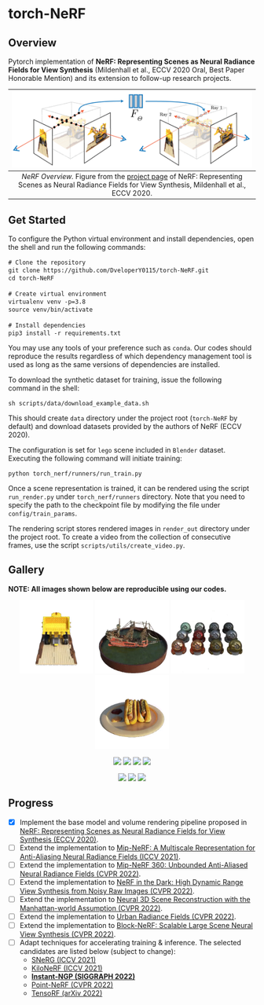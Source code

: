 # torch-NeRF

## Overview

Pytorch implementation of **NeRF: Representing Scenes as Neural Radiance Fields for View Synthesis** (Mildenhall et al., ECCV 2020 Oral, Best Paper Honorable Mention) and its extension to follow-up research projects.

| ![NeRF_Overview](./media/nerf_overview.png) |
|:--:|
|*NeRF Overview.* Figure from the [project page](https://www.matthewtancik.com/nerf) of NeRF: Representing Scenes as Neural Radiance Fields for View Synthesis, Mildenhall et al., ECCV 2020. |

## Get Started

To configure the Python virtual environment and install dependencies, open the shell and run the following commands:

```
# Clone the repository
git clone https://github.com/DveloperY0115/torch-NeRF.git
cd torch-NeRF

# Create virtual environment
virtualenv venv -p=3.8
source venv/bin/activate

# Install dependencies
pip3 install -r requirements.txt
```

You may use any tools of your preference such as `conda`. Our codes should reproduce the results regardless of which dependency management tool is used as long as the same versions of dependencies are installed.

To download the synthetic dataset for training, issue the following command in the shell:

```
sh scripts/data/download_example_data.sh
```

This should create `data` directory under the project root (`torch-NeRF` by default) and download datasets provided by the authors of NeRF (ECCV 2020).

The configuration is set for `lego` scene included in `Blender` dataset. Executing the following command will initiate training:

```
python torch_nerf/runners/run_train.py
```

Once a scene representation is trained, it can be rendered using the script `run_render.py` under `torch_nerf/runners` directory. Note that you need to specify the path to the checkpoint file by modifying the file under `config/train_params`.

The rendering script stores rendered images in `render_out` directory under the project root. To create a video from the collection of consecutive frames, use the script `scripts/utils/create_video.py`.

## Gallery

**NOTE: All images shown below are reproducible using our codes.**
<p align="middle">
  <img src="./media/nerf_blender/lego.gif" width="150" />
  <img src="./media/nerf_blender/ship.gif" width="150" />
  <img src="./media/nerf_blender/materials.gif" width="150" />
  <img src="./media/nerf_blender/hotdog.gif" width="150" />
</p>

<p align="middle">
  <img src="./media/nerf_llff/fern.gif" width="150" />
  <img src="./media/nerf_llff/trex.gif" width="150" />
  <img src="./media/nerf_llff/horns.gif" width="150" />
  <img src="./media/nerf_llff/room.gif" width="150" />
</p>

<p align="middle">
  <img src="./media/nerf_llff/flower.gif" width="150" />
  <img src="./media/nerf_llff/fortress.gif" width="150" />
  <img src="./media/nerf_llff/orchids.gif" width="150" />
</p>

## Progress

- [x] Implement the base model and volume rendering pipeline proposed in [NeRF: Representing Scenes as Neural Radiance Fields for View Synthesis (ECCV 2020)](https://www.matthewtancik.com/nerf).
- [ ] Extend the implementation to [Mip-NeRF: A Multiscale Representation for Anti-Aliasing Neural Radiance Fields (ICCV 2021)](https://arxiv.org/abs/2103.13415).
- [ ] Extend the implementation to [Mip-NeRF 360: Unbounded Anti-Aliased Neural Radiance Fields (CVPR 2022)](https://jonbarron.info/mipnerf360/).
- [ ] Extend the implementation to [NeRF in the Dark: High Dynamic Range View Synthesis from Noisy Raw Images (CVPR 2022)](https://bmild.github.io/rawnerf/).
- [ ] Extend the implementation to [Neural 3D Scene Reconstruction with the Manhattan-world Assumption (CVPR 2022)](https://zju3dv.github.io/manhattan_sdf/).
- [ ] Extend the implementation to [Urban Radiance Fields (CVPR 2022)](https://urban-radiance-fields.github.io).
- [ ] Extend the implementation to [Block-NeRF: Scalable Large Scene Neural View Synthesis (CVPR 2022)](https://waymo.com/research/block-nerf/).
- [ ] Adapt techniques for accelerating training \& inference. The selected candidates are listed below (subject to change):
  - [SNeRG (ICCV 2021)](https://phog.github.io/snerg/)
  - [KiloNeRF (ICCV 2021)](https://arxiv.org/abs/2103.13744)
  - **[Instant-NGP (SIGGRAPH 2022)](https://nvlabs.github.io/instant-ngp/)**
  - [Point-NeRF (CVPR 2022)](https://xharlie.github.io/projects/project_sites/pointnerf/index.html)
  - [TensoRF (arXiv 2022)](https://arxiv.org/abs/2203.09517)
